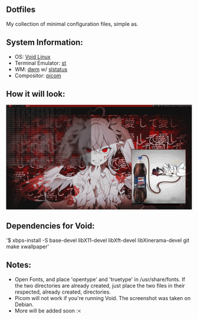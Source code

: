 ## Dotfiles
My collection of minimal configuration files, simple as.
## System Information:
* OS: [Void Linux](https://voidlinux.org/)
* Terminal Emulator: [st](https://st.suckless.org/)
* WM: [dwm](https://dwm.suckless.org/) w/ [slstatus](https://tools.suckless.org/slstatus/)
* Compositor: [picom](https://github.com/yshui/picom)
## How it will look:
![img](Screenshot_2024-05-17_05-23-45.png)
## Dependencies for Void:
'$ xbps-install -S base-devel libX11-devel libXft-devel libXinerama-devel git make xwallpaper'
## Notes:
* Open Fonts, and place 'opentype' and 'truetype' in /usr/share/fonts. If the two directories are already created, just place the two files in their respected, already created, directories.
* Picom will not work if you're running Void. The screenshot was taken on Debian.
* More will be added soon :<
